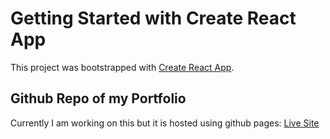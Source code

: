 # Getting Started with Create React App

This project was bootstrapped with [Create React App](https://github.com/facebook/create-react-app).

## Github Repo of my Portfolio

Currently I am working on this but it is hosted using github pages: [Live Site](https://jacaddock.github.io/)
